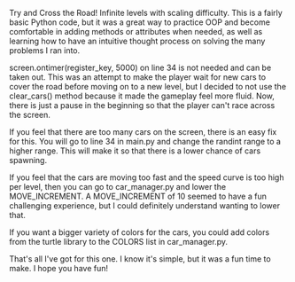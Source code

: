 Try and Cross the Road!
Infinite levels with scaling difficulty. This is a fairly basic Python code, but it was a great way to practice OOP and become comfortable in adding methods or attributes when needed, as well as learning how to have an intuitive thought process on solving the many problems I ran into.

screen.ontimer(register_key, 5000) on line 34 is not needed and can be taken out. This was an attempt to make the player wait for new cars to cover the road before moving on to a new level, but I decided to not use the clear_cars() method because it made the gameplay feel more fluid. Now, there is just a pause in the beginning so that the player can't race across the screen.

If you feel that there are too many cars on the screen, there is an easy fix for this. You will go to line 34 in main.py and change the randint range to a higher range. This will make it so that there is a lower chance of cars spawning.

If you feel that the cars are moving too fast and the speed curve is too high per level, then you can go to car_manager.py and lower the MOVE_INCREMENT. A MOVE_INCREMENT of 10 seemed to have a fun challenging experience, but I could definitely understand wanting to lower that.

If you want a bigger variety of colors for the cars, you could add colors from the turtle library to the COLORS list in car_manager.py.

That's all I've got for this one. I know it's simple, but it was a fun time to make. I hope you have fun!
